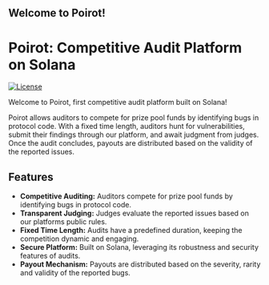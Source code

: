 ## Welcome to Poirot!

# Poirot: Competitive Audit Platform on Solana

[![License](https://img.shields.io/badge/License-MIT-yellow.svg)](https://opensource.org/licenses/MIT)

Welcome to Poirot, first competitive audit platform built on Solana! 

Poirot allows auditors to compete for prize pool funds by identifying bugs in protocol code. With a fixed time length, auditors hunt for vulnerabilities, submit their findings through our platform, and await judgment from judges. Once the audit concludes, payouts are distributed based on the validity of the reported issues.

## Features

- **Competitive Auditing:** Auditors compete for prize pool funds by identifying bugs in protocol code.
- **Transparent Judging:** Judges evaluate the reported issues based on our platforms public rules.
- **Fixed Time Length:** Audits have a predefined duration, keeping the competition dynamic and engaging.
- **Secure Platform:** Built on Solana, leveraging its robustness and security features of audits.
- **Payout Mechanism:** Payouts are distributed based on the severity, rarity and validity of the reported bugs.

<!---
poirotonsolana/poirotonsolana is a ✨ special ✨ repository because its `README.md` (this file) appears on your GitHub profile.
You can click the Preview link to take a look at your changes.
--->
